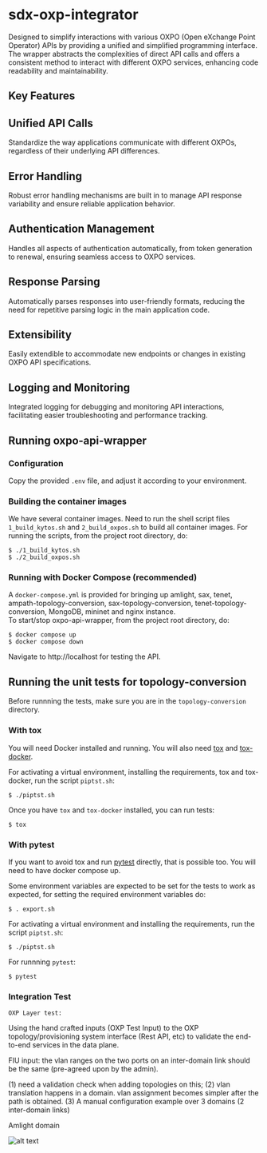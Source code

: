 # sdx-oxp-integrator

Designed to simplify interactions with various OXPO (Open eXchange Point Operator) APIs by providing a unified and simplified programming interface. The wrapper abstracts the complexities of direct API calls and offers a consistent method to interact with different OXPO services, enhancing code readability and maintainability.

## Key Features

## Unified API Calls
Standardize the way applications communicate with different OXPOs, regardless of their underlying API differences.

## Error Handling
Robust error handling mechanisms are built in to manage API response variability and ensure reliable application behavior.

## Authentication Management
Handles all aspects of authentication automatically, from token generation to renewal, ensuring seamless access to OXPO services.

## Response Parsing
Automatically parses responses into user-friendly formats, reducing the need for repetitive parsing logic in the main application code.

## Extensibility
Easily extendible to accommodate new endpoints or changes in existing OXPO API specifications.

## Logging and Monitoring
Integrated logging for debugging and monitoring API interactions, facilitating easier troubleshooting and performance tracking.  


## Running oxpo-api-wrapper  
### Configuration  
Copy the provided `.env` file, and adjust it according to your environment.  
### Building the container images  
We have several container images. Need to run the shell script files `1_build_kytos.sh` and `2_build_oxpos.sh` to build all container images. For running the scripts, from the project root directory, do:  

```console
$ ./1_build_kytos.sh
$ ./2_build_oxpos.sh
```  

### Running with Docker Compose (recommended)  
A `docker-compose.yml` is provided for bringing up amlight, sax, tenet, ampath-topology-conversion, sax-topology-conversion, tenet-topology-conversion, MongoDB, mininet and nginx instance.  
To start/stop oxpo-api-wrapper, from the project root directory, do:  

```console
$ docker compose up 
$ docker compose down
```  

Navigate to http://localhost for testing the API.  

## Running the unit tests for topology-conversion  
Before runnning the tests, make sure you are in the `topology-conversion` directory.  

### With tox  

You will need Docker installed and running. You will also need [tox]
and [tox-docker].  

For activating a virtual environment, installing the requirements, tox and tox-docker, run the script `piptst.sh`: 

```
$ ./piptst.sh
```  

Once you have `tox` and `tox-docker` installed, you can run tests:

```console
$ tox
```  

### With pytest  
If you want to avoid tox and run [pytest] directly, that is possible too. You will need to have docker compose up.  

Some environment variables are expected to be set for the tests to work as expected, for setting the required environment variables do:  
```
$ . export.sh
```  

For activating a virtual environment and installing the requirements, run the script `piptst.sh`:  
```
$ ./piptst.sh
```  

For runnning `pytest`:  
```
$ pytest
```  

### Integration Test

```
OXP Layer test: 
```

Using the hand crafted inputs (OXP Test Input) to the OXP topology/provisioning system interface (Rest API, etc) to validate the end-to-end services in the data plane.  

FIU input: the vlan ranges on the two ports on an inter-domain link should be the same (pre-agreed upon by the admin). 

(1) need a validation check when adding topologies on this; 
(2) vlan translation happens in a domain. vlan assignment becomes simpler after the path is obtained.
(3) A manual configuration example over 3 domains (2 inter-domain links) 

Amlight domain

![alt text](https://github.com/atlanticwave-sdx/sdx-oxp-integrator/sdxlab11.png?raw=true)




<!-- References -->  

[tox]: https://tox.wiki/en/latest/
[tox-docker]: https://tox-docker.readthedocs.io/
[pytest]: https://docs.pytest.org/
